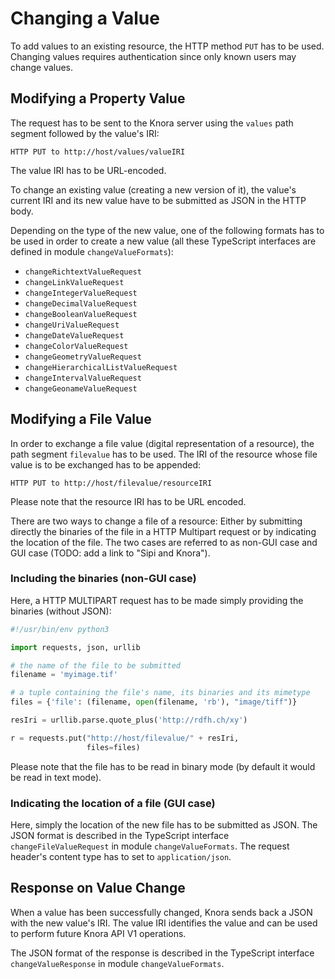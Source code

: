 <!---
Copyright © 2015-2019 the contributors (see Contributors.md).

This file is part of Knora.

Knora is free software: you can redistribute it and/or modify
it under the terms of the GNU Affero General Public License as published
by the Free Software Foundation, either version 3 of the License, or
(at your option) any later version.

Knora is distributed in the hope that it will be useful,
but WITHOUT ANY WARRANTY; without even the implied warranty of
MERCHANTABILITY or FITNESS FOR A PARTICULAR PURPOSE.  See the
GNU Affero General Public License for more details.

You should have received a copy of the GNU Affero General Public
License along with Knora.  If not, see <http://www.gnu.org/licenses/>.
-->

# Changing a Value

To add values to an existing resource, the HTTP method `PUT`
has to be used. Changing values requires authentication since only known
users may change values.

## Modifying a Property Value

The request has to be sent to the Knora server using the `values` path
segment followed by the value's IRI:

```
HTTP PUT to http://host/values/valueIRI
```

The value IRI has to be URL-encoded.

To change an existing value (creating a new version of it), the
value's current IRI and its new value have to be submitted as JSON in
the HTTP body.

Depending on the type of the new value, one of the following formats
has to be used in order to create a new value (all these TypeScript interfaces are defined in module `changeValueFormats`):
    
* `changeRichtextValueRequest`
* `changeLinkValueRequest`
* `changeIntegerValueRequest`
* `changeDecimalValueRequest`
* `changeBooleanValueRequest`
* `changeUriValueRequest`
* `changeDateValueRequest`
* `changeColorValueRequest`
* `changeGeometryValueRequest`
* `changeHierarchicalListValueRequest`
* `changeIntervalValueRequest`
* `changeGeonameValueRequest`

## Modifying a File Value

In order to exchange a file value (digital representation of a
resource), the path segment `filevalue` has to be used. The IRI of the
resource whose file value is to be exchanged has to be appended:

```
HTTP PUT to http://host/filevalue/resourceIRI
```

Please note that the resource IRI has to be URL encoded.

There are two ways to change a file of a resource: Either by submitting
directly the binaries of the file in a HTTP Multipart request or by
indicating the location of the file. The two cases are referred to as
non-GUI case and GUI case (TODO: add a link to "Sipi and Knora").

### Including the binaries (non-GUI case)

Here, a HTTP MULTIPART request has to be made simply providing the
binaries (without JSON):

```python
#!/usr/bin/env python3

import requests, json, urllib

# the name of the file to be submitted
filename = 'myimage.tif'

# a tuple containing the file's name, its binaries and its mimetype
files = {'file': (filename, open(filename, 'rb'), "image/tiff")}

resIri = urllib.parse.quote_plus('http://rdfh.ch/xy')

r = requests.put("http://host/filevalue/" + resIri,
                 files=files)
```

Please note that the file has to be read in binary mode (by default it
would be read in text mode).

### Indicating the location of a file (GUI case)

Here, simply the location of the new file has to be submitted as JSON.
The JSON format is described in the TypeScript interface
`changeFileValueRequest` in module `changeValueFormats`. The request
header's content type has to set to `application/json`.

## Response on Value Change

When a value has been successfully changed, Knora sends back a JSON with
the new value's IRI. The value IRI identifies the value and can be used
to perform future Knora API V1 operations.

The JSON format of the response is described in the TypeScript interface
`changeValueResponse` in module `changeValueFormats`.
